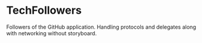 # TechFollowers
Followers of the GitHub application. Handling protocols and delegates along with networking without storyboard. 
